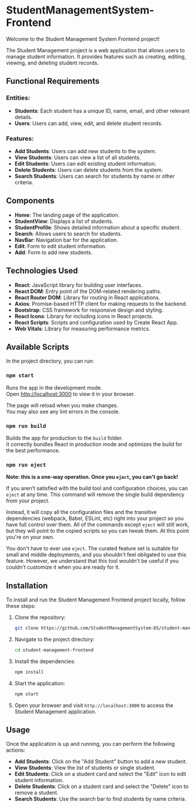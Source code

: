 # StudentManagementSystem-Frontend

Welcome to the Student Management System Frontend project!

The Student Management project is a web application that allows users to manage student information. It provides features such as creating, editing, viewing, and deleting student records.

## Functional Requirements

### Entities:
- **Students**: Each student has a unique ID, name, email, and other relevant details.
- **Users**: Users can add, view, edit, and delete student records.

### Features:
- **Add Students**: Users can add new students to the system.
- **View Students**: Users can view a list of all students.
- **Edit Students**: Users can edit existing student information.
- **Delete Students**: Users can delete students from the system.
- **Search Students**: Users can search for students by name or other criteria.

## Components
- **Home**: The landing page of the application.
- **StudentView**: Displays a list of students.
- **StudentProfile**: Shows detailed information about a specific student.
- **Search**: Allows users to search for students.
- **NavBar**: Navigation bar for the application.
- **Edit**: Form to edit student information.
- **Add**: Form to add new students.

## Technologies Used
- **React**: JavaScript library for building user interfaces.
- **React DOM**: Entry point of the DOM-related rendering paths.
- **React Router DOM**: Library for routing in React applications.
- **Axios**: Promise-based HTTP client for making requests to the backend.
- **Bootstrap**: CSS framework for responsive design and styling.
- **React Icons**: Library for including icons in React projects.
- **React Scripts**: Scripts and configuration used by Create React App.
- **Web Vitals**: Library for measuring performance metrics.

## Available Scripts

In the project directory, you can run:

### `npm start`
Runs the app in the development mode.\
Open [http://localhost:3000](http://localhost:3000) to view it in your browser.

The page will reload when you make changes.\
You may also see any lint errors in the console.

### `npm run build`
Builds the app for production to the `build` folder.\
It correctly bundles React in production mode and optimizes the build for the best performance.

### `npm run eject`
**Note: this is a one-way operation. Once you `eject`, you can't go back!**

If you aren't satisfied with the build tool and configuration choices, you can `eject` at any time. This command will remove the single build dependency from your project.

Instead, it will copy all the configuration files and the transitive dependencies (webpack, Babel, ESLint, etc) right into your project so you have full control over them. All of the commands except `eject` will still work, but they will point to the copied scripts so you can tweak them. At this point you're on your own.

You don't have to ever use `eject`. The curated feature set is suitable for small and middle deployments, and you shouldn't feel obligated to use this feature. However, we understand that this tool wouldn't be useful if you couldn't customize it when you are ready for it.

## Installation
To install and run the Student Management Frontend project locally, follow these steps:

1. Clone the repository:
    ```sh
    git clone https://github.com/StudentManagementSystem-DS/student-management-frontend.git
    ```

2. Navigate to the project directory:
    ```sh
    cd student-management-frontend
    ```

3. Install the dependencies:
    ```sh
    npm install
    ```

4. Start the application:
    ```sh
    npm start
    ```

5. Open your browser and visit `http://localhost:3000` to access the Student Management application.

## Usage
Once the application is up and running, you can perform the following actions:

- **Add Students**: Click on the "Add Student" button to add a new student.
- **View Students**: View the list of students or single student.
- **Edit Students**: Click on a student card and select the "Edit" icon to edit student information.
- **Delete Students**: Click on a student card and select the "Delete" icon to remove a student.
- **Search Students**: Use the search bar to find students by name criteria.
